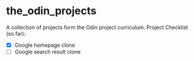 # the_odin_projects
A collection of projects form the Odin project curriculum.
Project Checklist (so far):
- [X] Google homepage clone
- [ ] Google search result clone
